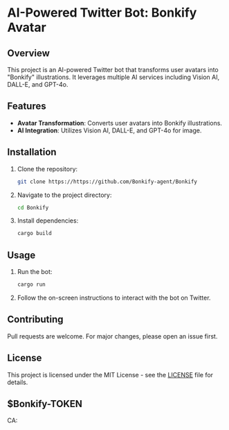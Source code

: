 # AI-Powered Twitter Bot: Bonkify Avatar

## Overview
This project is an AI-powered Twitter bot that transforms user avatars into "Bonkify" illustrations. It leverages multiple AI services including Vision AI, DALL-E, and GPT-4o.

## Features
- **Avatar Transformation**: Converts user avatars into Bonkify illustrations.
- **AI Integration**: Utilizes Vision AI, DALL-E, and GPT-4o for image.

## Installation
1. Clone the repository:
   ```bash
   git clone https://https://github.com/Bonkify-agent/Bonkify
   ```
2. Navigate to the project directory:
   ```bash
   cd Bonkify
   ```
3. Install dependencies:
   ```bash
   cargo build
   ```

## Usage
1. Run the bot:
   ```bash
   cargo run
   ```
2. Follow the on-screen instructions to interact with the bot on Twitter.

## Contributing
Pull requests are welcome. For major changes, please open an issue first.

## License
This project is licensed under the MIT License - see the [LICENSE](LICENSE) file for details.

## $Bonkify-TOKEN
CA:
